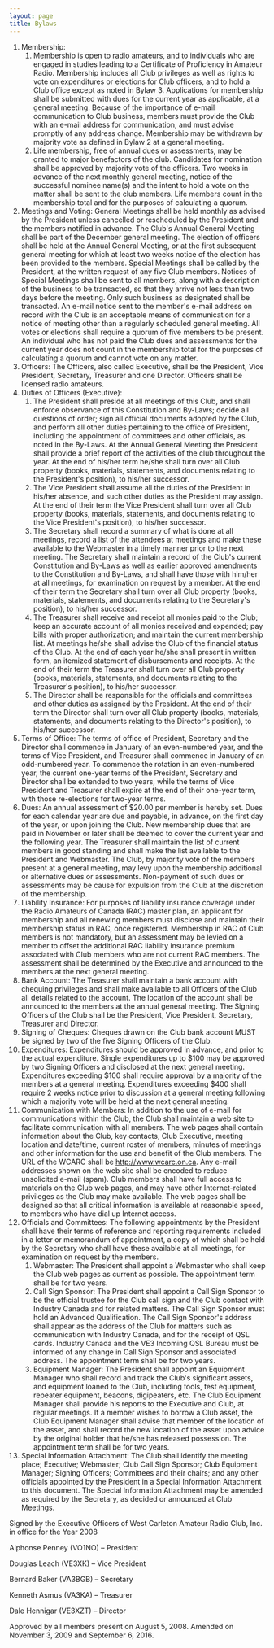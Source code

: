 ```yaml
---
layout: page
title: Bylaws
---
```


1. Membership:
    1. Membership is open to radio amateurs, and to individuals who are
engaged in studies leading to a Certificate of Proficiency in Amateur Radio.
Membership includes all Club privileges as well as rights to vote on expenditures
or elections for Club officers, and to hold a Club office except as noted in Bylaw 3.
Applications for membership shall be submitted with dues for the current year
as applicable, at a general meeting. Because of the importance of e-mail
communication to Club business, members must provide the Club with an e-mail
address for communication, and must advise promptly of any address change.
Membership may be withdrawn by majority vote as defined in Bylaw 2 at a
general meeting.
    2. Life membership, free of annual dues or assessments, may be granted to
major benefactors of the club. Candidates for nomination shall be approved by
majority vote of the officers. Two weeks in advance of the next monthly general
meeting, notice of the successful nominee name(s) and the intent to hold a vote
on the matter shall be sent to the club members. Life members count in the
membership total and for the purposes of calculating a quorum.
2. Meetings and Voting: General Meetings shall be held monthly as advised by
the President unless cancelled or rescheduled by the President and the members
notified in advance. The Club's Annual General Meeting shall be part of the
December general meeting. The election of officers shall be held at the Annual
General Meeting, or at the first subsequent general meeting for which at least two
weeks notice of the election has been provided to the members. Special Meetings
shall be called by the President, at the written request of any five Club members.
Notices of Special Meetings shall be sent to all members, along with a description
of the business to be transacted, so that they arrive not less than two days before
the meeting. Only such business as designated shall be transacted.  An e-mail
notice sent to the member's e-mail address on record with the Club is an
acceptable means of communication for a notice of meeting other than a regularly
scheduled general meeting. All votes or elections shall require a quorum of five
members to be present. An individual who has not paid the Club dues and
assessments for the current year does not count in the membership total for the
purposes of calculating a quorum and cannot vote on any matter.
3. Officers: The Officers, also called Executive, shall be the President, Vice
President, Secretary, Treasurer and one Director.  Officers shall be licensed radio
amateurs.
4. Duties of Officers (Executive):
    1. The President shall preside at all meetings of this Club, and shall enforce
observance of this Constitution and By-Laws; decide all questions of
order; sign all official documents adopted by the Club, and perform all
other duties pertaining to the office of President, including the
appointment of committees and other officials, as noted in the By-Laws.
At the Annual General Meeting the President shall provide a brief report
of the activities of the club throughout the year. At the end of his/her term
he/she shall turn over all Club property (books, materials, statements, and
documents relating to the President's position), to his/her successor.
    2. The Vice President shall assume all the duties of the President in his/her
absence, and such other duties as the President may assign.  At the end of
their term the Vice President shall turn over all Club property (books,
materials, statements, and documents relating to the Vice President's
position), to his/her successor.
    3. The Secretary shall record a summary of what is done at all meetings,
record a list of the attendees at meetings and make these available to the
Webmaster in a timely manner prior to the next meeting. The Secretary
shall maintain a record of the Club's current Constitution and By-Laws as
well as earlier approved amendments to the Constitution and By-Laws,
and shall have those with him/her at all meetings, for examination on
request by a member. At the end of their term the Secretary shall turn over
all Club property (books, materials, statements, and documents relating to
the Secretary's position), to his/her successor.
    4. The Treasurer shall receive and receipt all monies paid to the Club; keep
an accurate account of all monies received and expended; pay bills with
proper authorization; and maintain the current membership list. At
meetings he/she shall advise the Club of the financial status of the Club.
At the end of each year he/she shall present in written form, an itemized
statement of disbursements and receipts.  At the end of their term the
Treasurer shall turn over all Club property (books, materials, statements,
and documents relating to the Treasurer's position), to his/her successor.
    5. The Director shall be responsible for the officials and committees and
other duties as assigned by the President. At the end of their term the
Director shall turn over all Club property (books, materials, statements,
and documents relating to the Director's position), to his/her successor.
5. Terms of Office: The terms of office of President, Secretary and the Director shall
commence in January of an even-numbered year, and the terms of Vice President,
and Treasurer shall commence in January of an odd-numbered year. To
commence the rotation in an even-numbered year, the current one-year terms of
the President, Secretary and Director shall be extended to two years, while the
terms of Vice President and Treasurer shall expire at the end of their one-year
term, with those re-elections for two-year terms.
6. Dues: An annual assessment of $20.00 per member is hereby set. Dues for each
calendar year are due and payable, in advance, on the first day of the year, or
upon joining the Club. New membership dues that are paid in November or later
shall be deemed to cover the current year and the following year. The Treasurer
shall maintain the list of current members in good standing and shall make the list
available to the President and Webmaster. The Club, by majority vote of the
members present at a general meeting, may levy upon the membership additional
or alternative dues or assessments. Non-payment of such dues or assessments may
be cause for expulsion from the Club at the discretion of the membership.
7. Liability Insurance: For purposes of liability insurance coverage under the Radio
Amateurs of Canada (RAC) master plan, an applicant for membership and all
renewing members must disclose and maintain their membership status in RAC,
once registered. Membership in RAC of Club members is not mandatory, but an
assessment may be levied on a member to offset the additional RAC liability
insurance premium associated with Club members who are not current RAC
members. The assessment shall be determined by the Executive and announced to
the members at the next general meeting.
8. Bank Account: The Treasurer shall maintain a bank account with chequing
privileges and shall make available to all Officers of the Club all details related to
the account. The location of the account shall be announced to the members at the
annual general meeting. The Signing Officers of the Club shall be the President,
Vice President, Secretary, Treasurer and Director.
9. Signing of Cheques: Cheques drawn on the Club bank account MUST be signed
by two of the five Signing Officers of the Club.
10. Expenditures: Expenditures should be approved in advance, and prior to the actual
expenditure. Single expenditures up to $100 may be approved by two Signing
Officers and disclosed at the next general meeting. Expenditures exceeding $100
shall require approval by a majority of the members at a general meeting.
Expenditures exceeding $400 shall require 2 weeks notice prior to discussion at a
general meeting following which a majority vote will be held at the next
general meeting.
11. Communication with Members: In addition to the use of e-mail for
communications within the Club, the Club shall maintain a web site to facilitate
communication with all members. The web pages shall contain information about
the Club, key contacts, Club Executive, meeting location and date/time, current
roster of members, minutes of meetings and other information for the use and
benefit of the Club members. The URL of the WCARC shall be
http://www.wcarc.on.ca. Any e-mail addresses shown on the web site shall be
encoded to reduce unsolicited e-mail (spam). Club members shall have full access
to materials on the Club web pages, and may have other Internet-related
privileges as the Club may make available. The web pages shall be designed so
that all critical information is available at reasonable speed, to members who have
dial up Internet access.
12. Officials and Committees: The following appointments by the President shall
have their terms of reference and reporting requirements included in a letter or
memorandum of appointment, a copy of which shall be held by the Secretary who
shall have these available at all meetings, for examination on request by the
members.
    1. Webmaster: The President shall appoint a Webmaster who shall keep the
Club web pages as current as possible. The appointment term shall be for
two years.
    2. Call Sign Sponsor: The President shall appoint a Call Sign Sponsor to be
the official trustee for the Club call sign and the Club contact with
Industry Canada and for related matters. The Call Sign Sponsor must hold
an Advanced Qualification.  The Call Sign Sponsor's address shall appear
as the address of the Club for matters such as communication with
Industry Canada, and for the receipt of QSL cards. Industry Canada and
the VE3 Incoming QSL Bureau must be informed of any change in Call
Sign Sponsor and associated address. The appointment term shall be for
two years.
    3. Equipment Manager: The President shall appoint an Equipment Manager
who shall record and track the Club's significant assets, and equipment
loaned to the Club, including tools, test equipment, repeater equipment,
beacons, digipeaters, etc. The Club Equipment Manager shall provide his
reports to the Executive and Club, at regular meetings. If a member wishes
to borrow a Club asset, the Club Equipment Manager shall advise that
member of the location of the asset, and shall record the new location of
the asset upon advice by the original holder that he/she has released
possession. The appointment term shall be for two years.
13. Special Information Attachment: The Club shall identify the meeting place;
Executive; Webmaster; Club Call Sign Sponsor; Club Equipment Manager;
Signing Officers; Committees and their chairs; and any other officials appointed
by the President in a Special Information Attachment to this document. The
Special Information Attachment may be amended as required by the Secretary, as
decided or announced at Club Meetings.

Signed by the Executive Officers of West Carleton Amateur Radio Club, Inc. in office for
the Year 2008

Alphonse Penney (VO1NO) – President

Douglas Leach (VE3XK) – Vice President

Bernard Baker (VA3BGB) – Secretary

Kenneth Asmus (VA3KA) – Treasurer

Dale Hennigar (VE3XZT) – Director

Approved by all members present on August 5, 2008. Amended on November 3, 2009
and September 6, 2016.
